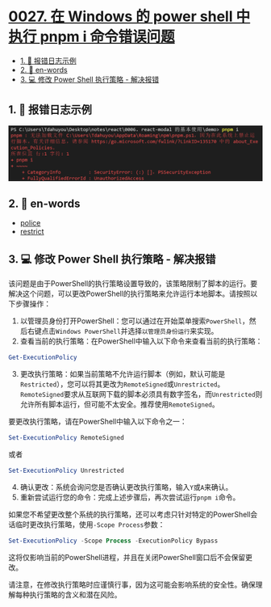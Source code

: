 # [0027. 在 Windows 的 power shell 中执行 pnpm i 命令错误问题](https://github.com/Tdahuyou/nodejs/tree/main/0027.%20%E5%9C%A8%20Windows%20%E7%9A%84%20power%20shell%20%E4%B8%AD%E6%89%A7%E8%A1%8C%20pnpm%20i%20%E5%91%BD%E4%BB%A4%E9%94%99%E8%AF%AF%E9%97%AE%E9%A2%98)

<!-- region:toc -->
- [1. 📒 报错日志示例](#1--报错日志示例)
- [2. 🔗 en-words](#2--en-words)
- [3. 💻 修改 Power Shell 执行策略 - 解决报错](#3--修改-power-shell-执行策略---解决报错)
<!-- endregion:toc -->

## 1. 📒 报错日志示例

![](md-imgs/2024-11-29-11-23-06.png)

## 2. 🔗 en-words

- [police](https://github.com/Tdahuyou/en-words/blob/main/police.md)
- [restrict](https://github.com/Tdahuyou/en-words/blob/main/restrict.md)

## 3. 💻 修改 Power Shell 执行策略 - 解决报错

该问题是由于PowerShell的执行策略设置导致的，该策略限制了脚本的运行。要解决这个问题，可以更改PowerShell的执行策略来允许运行本地脚本。请按照以下步骤操作：

1. 以管理员身份打开PowerShell：您可以通过在开始菜单搜索`PowerShell`，然后右键点击`Windows PowerShell`并选择`以管理员身份运行`来实现。
2. 查看当前的执行策略：在PowerShell中输入以下命令来查看当前的执行策略：

```powershell
Get-ExecutionPolicy
```

3. 更改执行策略：如果当前策略不允许运行脚本（例如，默认可能是`Restricted`），您可以将其更改为`RemoteSigned`或`Unrestricted`。`RemoteSigned`要求从互联网下载的脚本必须具有数字签名，而`Unrestricted`则允许所有脚本运行，但可能不太安全。推荐使用`RemoteSigned`。

要更改执行策略，请在PowerShell中输入以下命令之一：
```powershell
Set-ExecutionPolicy RemoteSigned
```
或者
```powershell
Set-ExecutionPolicy Unrestricted
```

4. 确认更改：系统会询问您是否确认更改执行策略，输入`Y`或`A`来确认。
5. 重新尝试运行您的命令：完成上述步骤后，再次尝试运行`pnpm i`命令。

如果您不希望更改整个系统的执行策略，还可以考虑只针对特定的PowerShell会话临时更改执行策略，使用`-Scope Process`参数：

```powershell
Set-ExecutionPolicy -Scope Process -ExecutionPolicy Bypass
```

这将仅影响当前的PowerShell进程，并且在关闭PowerShell窗口后不会保留更改。

请注意，在修改执行策略时应谨慎行事，因为这可能会影响系统的安全性。确保理解每种执行策略的含义和潜在风险。